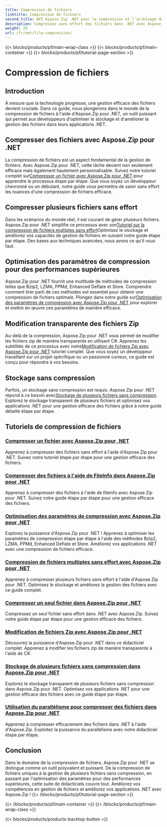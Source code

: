 ```yaml
---
title: Compression de fichiers
linktitle: Compression de fichiers
second_title: API Aspose.Zip .NET pour la compression et l'archivage de fichiers
description: Compressez sans effort des fichiers dans .NET avec Aspose.Zip ! Apprenez la gestion de fichiers étape par étape à l'aide des méthodes Bzip2, LZMA, PPMd, Deflate et Store pour des paramètres de compression optimaux.
weight: 20
url: /fr/net/file-compression/
---
```


{{< blocks/products/pf/main-wrap-class >}}
{{< blocks/products/pf/main-container >}}
{{< blocks/products/pf/tutorial-page-section >}}

# Compression de fichiers


## Introduction

À mesure que la technologie progresse, une gestion efficace des fichiers devient cruciale. Dans ce guide, nous plongerons dans le monde de la compression de fichiers à l'aide d'Aspose.Zip pour .NET, un outil puissant qui permet aux développeurs d'optimiser le stockage et d'améliorer la gestion des fichiers dans leurs applications .NET.

## Compresser des fichiers avec Aspose.Zip pour .NET
 La compression de fichiers est un aspect fondamental de la gestion de fichiers. Avec Aspose.Zip pour .NET, cette tâche devient non seulement efficace mais également hautement personnalisable. Suivez notre tutoriel complet sur[Compresser un fichier avec Aspose.Zip pour .NET](./compress-file/) pour apprendre le processus étape par étape. Que vous soyez un développeur chevronné ou un débutant, notre guide vous permettra de saisir sans effort les nuances d'une compression de fichiers efficace.

## Compresser plusieurs fichiers sans effort
 Dans les scénarios du monde réel, il est courant de gérer plusieurs fichiers. Aspose.Zip pour .NET simplifie ce processus avec son[Tutoriel sur la compression de fichiers multiples sans effort](./compress-multiple-files/)Optimisez le stockage et améliorez vos capacités de gestion de fichiers en suivant notre guide étape par étape. Des bases aux techniques avancées, nous avons ce qu'il vous faut.

## Optimisation des paramètres de compression pour des performances supérieures
 Aspose.Zip pour .NET fournit une multitude de méthodes de compression telles que Bzip2, LZMA, PPMd, Enhanced Deflate et Store. Comprendre comment tirer parti de ces méthodes est essentiel pour obtenir une compression de fichiers optimale. Plongez dans notre guide sur[Optimisation des paramètres de compression avec Aspose.Zip pour .NET](./optimizing-compression-settings/) pour explorer et mettre en œuvre ces paramètres de manière efficace.

## Modification transparente des fichiers Zip
 Au-delà de la compression, Aspose.Zip pour .NET vous permet de modifier les fichiers zip de manière transparente en utilisant C#. Apprenez les subtilités de ce processus avec notre[Modification de fichiers Zip avec Aspose.Zip pour .NET](./modifying-zip-files/) tutoriel complet. Que vous soyez un développeur travaillant sur un projet spécifique ou un passionné curieux, ce guide est conçu pour répondre à vos besoins.

## Stockage sans compression
Parfois, un stockage sans compression est requis. Aspose.Zip pour .NET répond à ce besoin avec[Stockage de plusieurs fichiers sans compression](./store-multiple-files-no-compression/). Explorez le stockage transparent de plusieurs fichiers et optimisez vos applications .NET pour une gestion efficace des fichiers grâce à notre guide détaillé étape par étape.

## Tutoriels de compression de fichiers
### [Compresser un fichier avec Aspose.Zip pour .NET](./compress-file/)
Apprenez à compresser des fichiers sans effort à l'aide d'Aspose.Zip pour .NET. Suivez notre tutoriel étape par étape pour une gestion efficace des fichiers.
### [Compresser des fichiers à l'aide de FileInfo dans Aspose.Zip pour .NET](./compress-files-fileinfo/)
Apprenez à compresser des fichiers à l'aide de fileinfo avec Aspose.Zip pour .NET. Suivez notre guide étape par étape pour une gestion efficace des fichiers.
### [Optimisation des paramètres de compression avec Aspose.Zip pour .NET](./optimizing-compression-settings/)
Explorez la puissance d'Aspose.Zip pour .NET ! Apprenez à optimiser les paramètres de compression étape par étape à l'aide des méthodes Bzip2, LZMA, PPMd, Enhanced Deflate et Store. Améliorez vos applications .NET avec une compression de fichiers efficace.
### [Compression de fichiers multiples sans effort avec Aspose.Zip pour .NET](./compress-multiple-files/)
Apprenez à compresser plusieurs fichiers sans effort à l'aide d'Aspose.Zip pour .NET. Optimisez le stockage et améliorez la gestion des fichiers avec ce guide complet.
### [Compresser un seul fichier dans Aspose.Zip pour .NET](./compress-single-file/)
Compressez un seul fichier sans effort dans .NET avec Aspose.Zip. Suivez notre guide étape par étape pour une gestion efficace des fichiers.
### [Modification de fichiers Zip avec Aspose.Zip pour .NET](./modifying-zip-files/)
Découvrez la puissance d'Aspose.Zip pour .NET dans ce didacticiel complet. Apprenez à modifier les fichiers zip de manière transparente à l'aide de C#.
### [Stockage de plusieurs fichiers sans compression dans Aspose.Zip pour .NET](./store-multiple-files-no-compression/)
Explorez le stockage transparent de plusieurs fichiers sans compression dans Aspose.Zip pour .NET. Optimisez vos applications .NET pour une gestion efficace des fichiers avec ce guide étape par étape.
### [Utilisation du parallélisme pour compresser des fichiers dans Aspose.Zip pour .NET](./using-parallelism-compress-files/)
Apprenez à compresser efficacement des fichiers dans .NET à l'aide d'Aspose.Zip. Exploitez la puissance du parallélisme avec notre didacticiel étape par étape.

## Conclusion
Dans le domaine de la compression de fichiers, Aspose.Zip pour .NET se distingue comme un outil polyvalent et puissant. De la compression de fichiers uniques à la gestion de plusieurs fichiers sans compression, en passant par l'optimisation des paramètres pour des performances supérieures, cette suite de didacticiels couvre tout. Améliorez vos compétences en gestion de fichiers et améliorez vos applications .NET avec Aspose.Zip !
{{< /blocks/products/pf/tutorial-page-section >}}

{{< /blocks/products/pf/main-container >}}
{{< /blocks/products/pf/main-wrap-class >}}

{{< blocks/products/products-backtop-button >}}
